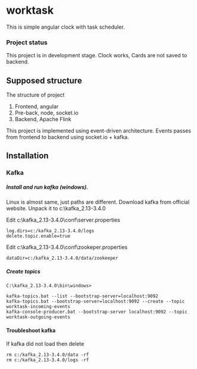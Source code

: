 # worktask
This is simple angular clock with task scheduler.
### Project status
This project is in development stage. Clock works, Cards are not saved to backend.
## Supposed structure
The structure of project
1. Frontend, angular
2. Pre-back, node, socket.io
3. Backend, Apache Flink

This project is implemented using event-driven architecture. Events passes from frontend to backend using socket.io + kafka.

## Installation

### Kafka

##### Install and run kafka (windows). 
Linux is almost same, just paths are different. Download kafka from official website. Unpack it to c:\kafka_2.13-3.4.0

Edit c:\kafka_2.13-3.4.0\conf\server.properties
```
log.dirs=c:/kafka_2.13-3.4.0/logs
delete.topic.enable=true
```

Edit c:\kafka_2.13-3.4.0\conf\zookeper.properties
```
dataDir=c:/kafka_2.13-3.4.0/data/zookeeper
```

##### Create topics
```
C:\kafka_2.13-3.4.0\bin\windows>

kafka-topics.bat --list --bootstrap-server=localhost:9092
kafka-topics.bat --bootstrap-server=localhost:9092 --create --topic worktask-incoming-events
kafka-console-producer.bat --bootstrap-server localhost:9092 --topic worktask-outgoing-events
```


#### Troubleshoot kafka
If kafka did not load then delete
```
rm c:/kafka_2.13-3.4.0/data -rf
rm c:/kafka_2.13-3.4.0/logs -rf
```

